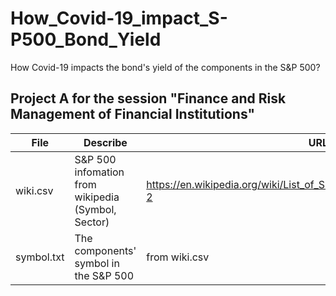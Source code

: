 # How_Covid-19_impact_S-P500_Bond_Yield
How Covid-19 impacts the bond's yield of the components in the S&amp;P 500?

## Project A for the session "Finance and Risk Management of Financial Institutions"

| File | Describe | URL |
| -------- | -------- | -------- |
| wiki.csv     | S&P 500 infomation from wikipedia (Symbol, Sector)| https://en.wikipedia.org/wiki/List_of_S%26P_500_companies#cite_note-2     |
|symbol.txt| The components' symbol in the S&P 500| from wiki.csv|
